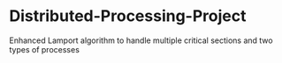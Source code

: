 # Distributed-Processing-Project
Enhanced Lamport algorithm to handle multiple critical sections and two types of processes
